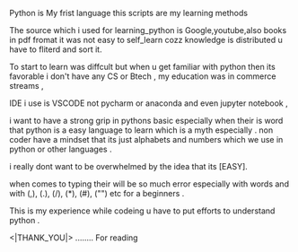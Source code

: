 Python is My frist language this scripts are my learning methods 

The source which i used for learning_python is Google,youtube,also books in pdf fromat
it was not easy to self_learn cozz knowledge is distributed u have to fliterd and sort it.


To start to learn was diffcult but when u get familiar with python then its favorable 
i don't have any CS or Btech , my education was in commerce streams ,


IDE i use is VSCODE not pycharm or anaconda 
and even jupyter notebook ,

i want to have a strong grip in pythons basic especially when their is word that python is a easy language to learn
which is a myth especially . non coder have a mindset that its just alphabets and numbers which we use in python
or other languages .

i really dont want to be overwhelmed by the idea that its 
[EASY].

when comes to typing their will be so much error especially with words and with (,), (.), (/), (*), (#), ("") etc
for a beginners .

This is my experience while codeing u have to put efforts to understand  python .




<|THANK_YOU|> ........ For reading 
